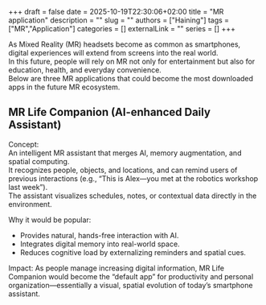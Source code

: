 +++ 
draft = false
date = 2025-10-19T22:30:06+02:00
title = "MR application"
description = ""
slug = ""
authors = ["Haining"]
tags = ["MR","Application"]
categories = []
externalLink = ""
series = []
+++

As Mixed Reality (MR) headsets become as common as smartphones, digital experiences will extend from screens into the real world.  
In this future, people will rely on MR not only for entertainment but also for education, health, and everyday convenience.  
Below are three MR applications that could become the most downloaded apps in the future MR ecosystem.
## MR Life Companion (AI-enhanced Daily Assistant)

Concept:  
An intelligent MR assistant that merges AI, memory augmentation, and spatial computing.  
It recognizes people, objects, and locations, and can remind users of previous interactions (e.g., “This is Alex—you met at the robotics workshop last week”).  
The assistant visualizes schedules, notes, or contextual data directly in the environment.  

Why it would be popular:
- Provides natural, hands-free interaction with AI.
- Integrates digital memory into real-world space.
- Reduces cognitive load by externalizing reminders and spatial cues.

Impact:
As people manage increasing digital information, MR Life Companion would become the “default app” for productivity and personal organization—essentially a visual, spatial evolution of today’s smartphone assistant.